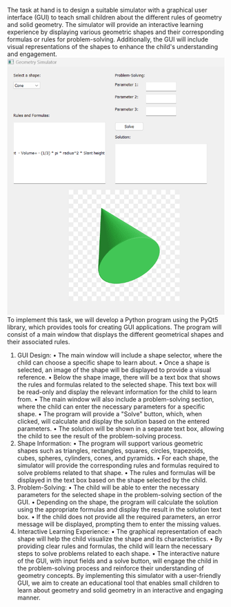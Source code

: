 
The task at hand is to design a suitable simulator with a graphical user interface (GUI) to teach small children about the different rules of geometry and solid geometry. The simulator will provide an interactive learning experience by displaying various geometric shapes and their corresponding formulas or rules for problem-solving. Additionally, the GUI will include visual representations of the shapes to enhance the child's understanding and engagement.
![plot](Plot.png)
To implement this task, we will develop a Python program using the PyQt5 library, which provides tools for creating GUI applications. The program will consist of a main window that displays the different geometrical shapes and their associated rules.
1.	GUI Design:
•	The main window will include a shape selector, where the child can choose a specific shape to learn about.
•	Once a shape is selected, an image of the shape will be displayed to provide a visual reference.
•	Below the shape image, there will be a text box that shows the rules and formulas related to the selected shape. This text box will be read-only and display the relevant information for the child to learn from.
•	The main window will also include a problem-solving section, where the child can enter the necessary parameters for a specific shape.
•	The program will provide a "Solve" button, which, when clicked, will calculate and display the solution based on the entered parameters.
•	The solution will be shown in a separate text box, allowing the child to see the result of the problem-solving process.
2.	Shape Information:
•	The program will support various geometric shapes such as triangles, rectangles, squares, circles, trapezoids, cubes, spheres, cylinders, cones, and pyramids.
•	For each shape, the simulator will provide the corresponding rules and formulas required to solve problems related to that shape.
•	The rules and formulas will be displayed in the text box based on the shape selected by the child.
3.	Problem-Solving:
•	The child will be able to enter the necessary parameters for the selected shape in the problem-solving section of the GUI.
•	Depending on the shape, the program will calculate the solution using the appropriate formulas and display the result in the solution text box.
•	If the child does not provide all the required parameters, an error message will be displayed, prompting them to enter the missing values.
4.	Interactive Learning Experience:
•	The graphical representation of each shape will help the child visualize the shape and its characteristics.
•	By providing clear rules and formulas, the child will learn the necessary steps to solve problems related to each shape.
•	The interactive nature of the GUI, with input fields and a solve button, will engage the child in the problem-solving process and reinforce their understanding of geometry concepts.
By implementing this simulator with a user-friendly GUI, we aim to create an educational tool that enables small children to learn about geometry and solid geometry in an interactive and engaging manner.


 
